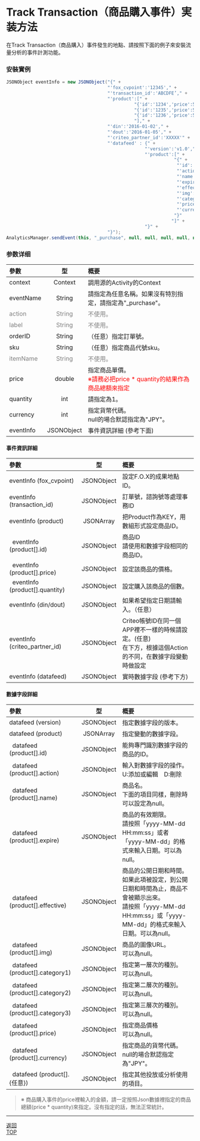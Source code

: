 # Track Transaction（商品購入事件）実装方法

在Track Transaction（商品購入）事件發生的地點、請按照下面的例子來安裝流量分析的事件計測功能。

### 安裝實例

```java
JSONObject eventInfo = new JSONObject("{" +
                                      "'fox_cvpoint':'12345'," +
                                      "'transaction_id':'ABCDFE’," +
                                      "'product':[" +
                                                "{'id':'1234','price':550,'quantity':1}," +
                                                "{'id':'1235','price':550,'quantity':2}," +
                                                "{'id':'1236','price':550,'quantity':2}" +
                                                "]," +
                                      "'din':'2016-01-02'," +
                                      "'dout':'2016-01-05'," +
                                      "'criteo_partner_id':'XXXXX'" +
                                      "'datafeed' : {" +
                                                    "'version':'v1.0'," +
                                                    "'product':[" +
                                                               "{" +
                                                                "'id':'12345'" +
                                                                "'action':'U'" +
                                                                "'name':'icecreame'" +
                                                                "'expire':'2016-10-31'" +
                                                                "'effective':'2016-04-01'" +
                                                                "'img':'http://pngimg.com/upload/ice_cream_PNG5099.png'" +
                                                                "'category1':'food'" +
                                                                "'price':'2750'" +
                                                                "'currency':'JPY'"
                                                               "}"
                                                              "]" +
                                                    "}" +
                                      "}");
AnalyticsManager.sendEvent(this, "_purchase", null, null, null, null, null, 2750, 5, "JPY",　eventInfo);
```

### 参数详细

| 參數 | 型 | 概要 |
|:----------|:-----------:|:------------|
|context|Context|調用源的Activity的Context|
|eventName|String|請指定為任意名稱。如果沒有特別指定，請指定為"_purchase"。|
|<span style="color:grey">action|<span style="color:grey">String|<span style="color:grey">不使用。|
|<span style="color:grey">label|<span style="color:grey">String|<span style="color:grey">不使用。|
|orderID|String|（任意）指定訂單號。|
|sku|String|（任意）指定商品代號sku。|
|<span style="color:grey">itemName|<span style="color:grey">String|<span style="color:grey">不使用。|
|price|double|指定商品單價。<br><span style="color:red">※請務必把price * quantity的結果作為商品總額來指定|
|quantity|int|請指定為1。|
|currency|int|指定貨幣代碼。<br>null的場合默認指定為"JPY"。|
|eventInfo|JSONObject|事件資訊詳細 (參考下面)|

#### 事件資訊詳細

| 參數 | 型 | 概要 |
|:----------|:-----------:|:------------|
|eventInfo (fox_cvpoint)|JSONObject|設定F.O.X的成果地點ID。|
|eventInfo (transaction_id)|JSONObject|訂單號，諮詢號等處理事務ID|
|eventInfo (product)|JSONArray|把Product作為KEY，用數組形式設定商品ID。|
|&nbsp;&nbsp;eventInfo (product[].id)|JSONObject|商品ID<br>請使用和數據字段相同的商品ID。|
|&nbsp;&nbsp;eventInfo (product[].price)|JSONObject|設定該商品的價格。|
|&nbsp;&nbsp;eventInfo (product[].quantity)|JSONObject|設定購入該商品的個數。|
|eventInfo (din/dout)|JSONObject|如果希望指定日期請輸入。（任意）|
|eventInfo (criteo_partner_id)|JSONObject|Criteo帳號ID在同一個APP裡不一樣的時候請設定。(任意)<br>在下方，根據這個Action的不同，在數據字段變動時做設定|
|eventInfo (datafeed)|JSONObject|實時數據字段 (參考下方)|

#### 數據字段詳細

| 參數 | 型 | 概要 |
|:----------|:-----------:|:------------|
|datafeed (version)|JSONObject|指定數據字段的版本。|
|datafeed (product)|JSONArray|指定變動的數據字段。|
|&nbsp;&nbsp;datafeed (product[].id)|JSONObject|能夠專門識別數據字段的商品的ID。|
|&nbsp;&nbsp;datafeed (product[].action)|JSONObject|輸入對數據字段的操作。<br>U:添加或編輯　D:刪除|
|&nbsp;&nbsp;datafeed (product[].name)|JSONObject|商品名。<br>下面的項目同樣，刪除時可以設定為null。|
|&nbsp;&nbsp;datafeed (product[].expire)|JSONObject|商品的有效期限。<br>請按照「yyyy-MM-dd HH:mm:ss」或者「yyyy-MM-dd」的格式來輸入日期。可以為null。|
|&nbsp;&nbsp;datafeed (product[].effective)|JSONObject|商品的公開日期和時間。<br>如果此項被設定，到公開日期和時間為止，商品不會被顯示出來。<br>請按照「yyyy-MM-dd HH:mm:ss」或「yyyy-MM-dd」的格式來輸入日期。可以為null。|
|&nbsp;&nbsp;datafeed (product[].img)|JSONObject|商品的圖像URL。<br>可以為null。|
|&nbsp;&nbsp;datafeed (product[].category1)|JSONObject|指定第一層次的種別。<br>可以為null。|
|&nbsp;&nbsp;datafeed (product[].category2)|JSONObject|指定第二層次的種別。<br>可以為null。|
|&nbsp;&nbsp;datafeed (product[].category3)|JSONObject|指定第三層次的種別。<br>可以為null。|
|&nbsp;&nbsp;datafeed (product[].price)|JSONObject|指定商品價格<br>可以為null。|
|&nbsp;&nbsp;datafeed (product[].currency)|JSONObject|指定商品的貨幣代碼。<br>null的場合默認指定為"JPY"。|
|&nbsp;&nbsp;datafeed (product[].{任意})|JSONObject|指定其他投放或分析使用的項目。|

> ※ 商品購入事件的price裡輸入的金額，請一定按照Json數據裡指定的商品總額(price * quantity)來指定。沒有指定的話，無法正常統計。


---
[返回](3.x/lang/zh-tw/doc/fox_engagement/README.md)<br>
[TOP](/lang/zh-tw/README.md)
